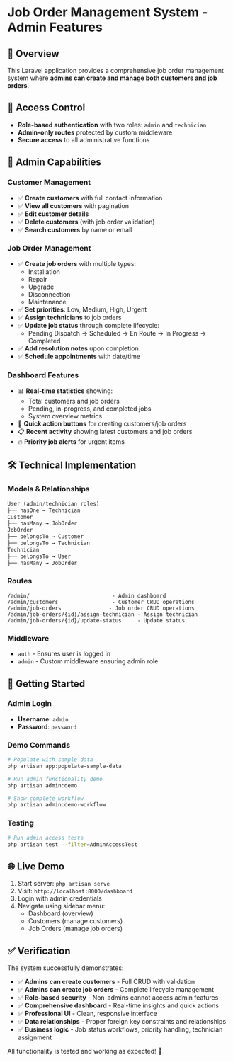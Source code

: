 # Job Order Management System - Admin Features

## 🎯 Overview
This Laravel application provides a comprehensive job order management system where **admins can create and manage both customers and job orders**.

## 🔐 Access Control
- **Role-based authentication** with two roles: `admin` and `technician`
- **Admin-only routes** protected by custom middleware
- **Secure access** to all administrative functions

## 👤 Admin Capabilities

### Customer Management
- ✅ **Create customers** with full contact information
- ✅ **View all customers** with pagination
- ✅ **Edit customer details** 
- ✅ **Delete customers** (with job order validation)
- ✅ **Search customers** by name or email

### Job Order Management
- ✅ **Create job orders** with multiple types:
  - Installation
  - Repair
  - Upgrade
  - Disconnection
  - Maintenance
- ✅ **Set priorities**: Low, Medium, High, Urgent
- ✅ **Assign technicians** to job orders
- ✅ **Update job status** through complete lifecycle:
  - Pending Dispatch → Scheduled → En Route → In Progress → Completed
- ✅ **Add resolution notes** upon completion
- ✅ **Schedule appointments** with date/time

### Dashboard Features
- 📊 **Real-time statistics** showing:
  - Total customers and job orders
  - Pending, in-progress, and completed jobs
  - System overview metrics
- 🚀 **Quick action buttons** for creating customers/job orders
- 📋 **Recent activity** showing latest customers and job orders
- 🔥 **Priority job alerts** for urgent items

## 🛠 Technical Implementation

### Models & Relationships
```php
User (admin/technician roles) 
├── hasOne → Technician
Customer 
├── hasMany → JobOrder
JobOrder 
├── belongsTo → Customer
├── belongsTo → Technician
Technician 
├── belongsTo → User
├── hasMany → JobOrder
```

### Routes
```
/admin/                          - Admin dashboard
/admin/customers                 - Customer CRUD operations
/admin/job-orders               - Job order CRUD operations
/admin/job-orders/{id}/assign-technician - Assign technician
/admin/job-orders/{id}/update-status     - Update status
```

### Middleware
- `auth` - Ensures user is logged in
- `admin` - Custom middleware ensuring admin role

## 🚀 Getting Started

### Admin Login
- **Username**: `admin`
- **Password**: `password`

### Demo Commands
```bash
# Populate with sample data
php artisan app:populate-sample-data

# Run admin functionality demo
php artisan admin:demo

# Show complete workflow
php artisan admin:demo-workflow
```

### Testing
```bash
# Run admin access tests
php artisan test --filter=AdminAccessTest
```

## 🌐 Live Demo
1. Start server: `php artisan serve`
2. Visit: `http://localhost:8000/dashboard`
3. Login with admin credentials
4. Navigate using sidebar menu:
   - Dashboard (overview)
   - Customers (manage customers)
   - Job Orders (manage job orders)

## ✅ Verification

The system successfully demonstrates:
- ✅ **Admins can create customers** - Full CRUD with validation
- ✅ **Admins can create job orders** - Complete lifecycle management
- ✅ **Role-based security** - Non-admins cannot access admin features
- ✅ **Comprehensive dashboard** - Real-time insights and quick actions
- ✅ **Professional UI** - Clean, responsive interface
- ✅ **Data relationships** - Proper foreign key constraints and relationships
- ✅ **Business logic** - Job status workflows, priority handling, technician assignment

All functionality is tested and working as expected! 🎉
